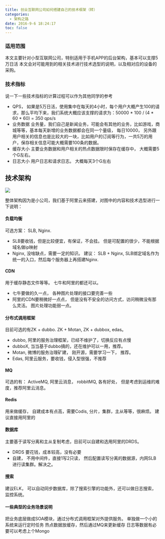 ```yaml
---
title: 创业互联网公司如何搭建自己的技术框架（转）
categories:
  - 架构之路
date: 2016-9-6 18:24:17
toc: false
---
```


### 适用范围
本文主要针对小型互联网公司，特别适用于手机APP的后台架构，基本可以支撑5万日活
本文会对可能用到的相关技术进行技术选型的说明，以及相对应的设备的采购。

### 技术指标
说一下一些技术指标的计算过程可以作为其他同学的参考
- QPS， 如果是5万日活，使用集中在每天的4小时，每个用户大概产生100的请求，那么平均下来，我们系统大概应该支撑的请求为：50000 * 100 / (4 * 60 * 60) = 350 qps/s
- 业务数据 业务量，我们自己是新闻业务，可能会有其他的业务，比如游戏，商城等等，基本每天新增的业务数据都会在同一个量级， 每日10000， 另外跟用户相关的信息也是比较大的一块，比如用户的订阅等行为，一共5万的用户，保存相关信息可能大概需要100条的数据。
- 缓存大小 主要业务数据和用户相关的热点数据限时保存在缓存中， 大概需要5个G左右。
- 日志大小 用户日志和请求日志。 大概每天3个G左右

## 技术架构
![](https://yqfile.alicdn.com/a8c7785310dd2249d71a68d05910ca203a9b5ff1.png)

<!-- more -->

整体架构因为是小公司，我们基于阿里云来搭建，对图中的内容和技术选型进行一下说明：

#### 负载均衡
 可选方案： SLB, Nginx.
 - SLB要收钱，但是比较便宜，有保证，不会挂。 但是可配置的很少，不能根据域名做ip映射
 - Nginx, 没啥缺点，需要一定的知识。
建议： SLB + Nginx, SLB绑定域名作为统一的入口，然后每个服务器上再搭建Nginx.

#### CDN
用于缓存静态文件等等。 七牛和阿里的都还可以。
- 七牛要做的久一点， 各种图片处理的接口要完善一些
- 阿里的CDN要稍微好一点点， 但是没有不安全的访问方式，访问稍微没有那么灵活。 图片处理功能弱一点。

#### 分布式调用框架
目前可选的有ZK + dubbo. ZK + Motan, ZK + dubbox, edas。
- dubbo, 阿里的服务治理框架，已经不维护了，切换反应有点慢
- dubboX, 当当基于dubbo搞的，还在维护可以一用，推荐。
- Motan, 微博的服务治理矿建， 刚开源，需要学习一下， 推荐。
- Edas, 阿里云服务，要收钱，侵入型很强，不推荐

#### MQ
可选的有： ActiveMQ, 阿里云消息， robbitMQ, 
各有好处， 但是考虑到运维的难度，推荐阿里云消息。

#### Redis
用来做缓存， 自建成本有点高，需要Codis, 分片，集群，主从等等，很麻烦。 建议直接用阿里的

#### 数据库
主要基于读写分离和主从复制考虑，目前可以自建和选用阿里的DRDS。
- DRDS 要花钱，成本较高，没有必要
- 自建，  不用中间件，直接1写2只读， 然后配置读写分离的数据源，内网SLB进行读集群。解决之。

#### 搜索
建议ELK， 可以自动同步数据库，除了搜索引擎的功能外，还可以做日志搜索，监控系统。

#### 一些典型的业务场景说明
把业务底层做成SOA模块，通过分布式调用框架对外提供服务。
单独做一个小的系统来运行定时任务
热点数据放缓存，然后通过MQ来更新缓存
日志等数据有必要可以考虑上个Mongo

</br>